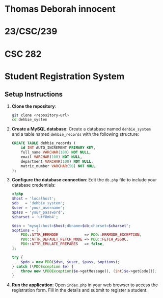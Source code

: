 # Thomas Deborah innocent
# 23/CSC/239
# CSC 282
# Student Registration System




## Setup Instructions

1. **Clone the repository**:
   ```bash
   git clone <repository-url>
   cd dehbie_system
   ```

2. **Create a MySQL database**:
   Create a database named `dehbie_system` and a table named `dehbie_records` with the following structure:
   ```sql
   CREATE TABLE dehbie_records (
       id INT AUTO_INCREMENT PRIMARY KEY,
       full_name VARCHAR(100) NOT NULL,
       email VARCHAR(100) NOT NULL,
       department VARCHAR(100) NOT NULL,
       matric_number VARCHAR(50) NOT NULL
   );
   ```

3. **Configure the database connection**:
   Edit the `db.php` file to include your database credentials:
   ```php
   <?php
   $host = 'localhost';
   $db   = 'dehbie_system';
   $user = 'your_username';
   $pass = 'your_password';
   $charset = 'utf8mb4';

   $dsn = "mysql:host=$host;dbname=$db;charset=$charset";
   $options = [
       PDO::ATTR_ERRMODE            => PDO::ERRMODE_EXCEPTION,
       PDO::ATTR_DEFAULT_FETCH_MODE => PDO::FETCH_ASSOC,
       PDO::ATTR_EMULATE_PREPARES   => false,
   ];

   try {
       $pdo = new PDO($dsn, $user, $pass, $options);
   } catch (\PDOException $e) {
       throw new \PDOException($e->getMessage(), (int)$e->getCode());
   }
   ```

4. **Run the application**:
   Open `index.php` in your web browser to access the registration form. Fill in the details and submit to register a student.
